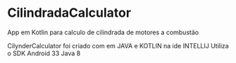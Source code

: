 # CilindradaCalculator
App em Kotlin para calculo de cilindrada de motores a combustão


CilynderCalculator foi criado com em JAVA  e KOTLIN na ide INTELLIJ 
Utiliza o SDK Android 33 
Java 8

